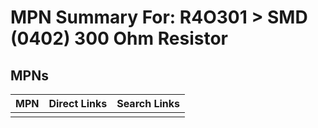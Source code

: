 



# MPN Summary For: R4O301 > SMD (0402) 300 Ohm Resistor

## MPNs
  

|MPN|Direct Links|Search Links|
| :--- | :--- | :--- |
||||
